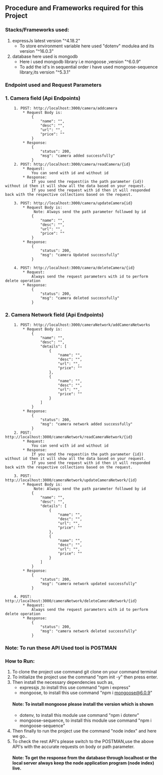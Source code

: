 ## Procedure and Frameworks required for this Project

### Stacks/Frameworks used:
1. expressJs latest version "^4.18.2"
    * To store environment variable here used "dotenv" modulea and its version "^16.0.3"
2. database here used is mongodb
    *  Here i used mongodb library i.e mongoose ,version "^6.0.9"
    * To add the id's in sequential order i have used mongoose-sequence library,its version "^5.3.1"

### Endpoint used and Request Parameters
### 1. Camera field (Api Endpoints)
        1. POST: http://localhost:3000/camera/addcamera
            * Request Body is:
                {
                    "name": "",
                    "desc": "",
                    "url": "",
                    "price": ""
                }
            * Response:
                {
                    "status": 200,
                    "msg": "camera added successfully"
                }
        2. POST: http://localhost:3000/camera/readCamera/{id}
            * Request:
                You can send with id and without id
            * Response:
                If you send the request(in the path parameter {id}) without id then it will show all the data based on your request.
                If you send the request with id then it will responded back with the respective collections based on the request.

        3. POST: http://localhost:3000/camera/updateCamera{id}
            * Request Body is:
                 Note: Always send the path parameter followed by id
                {
                    "name": "",
                    "desc": "",
                    "url": "",
                    "price": ""
                }
            * Response:
                {
                    "status": 200,
                    "msg": "camera Updated successfully"
                }

        4. POST: http://localhost:3000/camera/deleteCamera/{id}
            * Request:
                Always send the request parameters with id to perform delete operation
            * Response:
                {
                    "status": 200,
                    "msg": "camera deleted successfully"
                }  


### 2. Camera Network field (Api Endpoints)
        1. POST: http://localhost:3000/cameraNetwork/addCameraNetworks
            * Request Body is:
                {
                    "name": "",
                    "desc": "",
                    "details": [
                        {
                            "name": "",
                            "desc": "",
                            "url": "",
                            "price": ""
                        },
                        {
                            "name": "",
                            "desc": "",
                            "url": "",
                            "price": ""
                        }
                    ]
                }
            * Response:
                {
                    "status": 200,
                    "msg": "camera network added successfully"
                }
        2. POST: http://localhost:3000/cameraNetwork/readCameraNetwork/{id}
            * Request:
                You can send with id and without id
            * Response:
                If you send the request(in the path parameter {id}) without id then it will show all the data based on your request.
                If you send the request with id then it will responded back with the respective collections based on the request.

        3. POST: http://localhost:3000/cameraNetwork/updateCameraNetwork/{id}
            * Request Body is:
                 Note: Always send the path parameter followed by id
                {
                    "name": "",
                    "desc": "",
                    "details": [
                        {
                            "name": "",
                            "desc": "",
                            "url": "",
                            "price": ""
                        },
                        {
                            "name": "",
                            "desc": "",
                            "url": "",
                            "price": ""
                        }
                    ]
                }
            * Response:
                {
                    "status": 200,
                    "msg": "camera network updated successfully"
                }

        4. POST: http://localhost:3000/cameraNetwork/deleteCameraNetwork/{id}
            * Request:
                Always send the request parameters with id to perform delete operation
            * Response:
                {
                    "status": 200,
                    "msg": "camera network deleted successfully"
                }              


### Note: To run these API Used tool is POSTMAN

### How to Run:
1. To clone the project use command git clone on your command terminal
2. To initialize the project use the command "npm init -y" then press enter.
3. Then install the necessary dependencies such as,
    * expressjs ,to install this use command "npm i express"
    * mongoose, to install this use command "npm i mongoose@6.0.9"
    #### Note: To install mongoose please install the version which is shown
    * dotenv, to install this module use command "npm i dotenv"
    * mongoose-sequence, to install this module use command "npm i mongoose-sequence"
4. Then finally to run the project use the command "node index" and here we go..
5. To check the rest API's please switch to the POSTMAN,use the above API's with the accurate requests on body or path parameter.
    #### Note: To get the response from the database through localhost or the local server always keep the node application program (node index) live.



